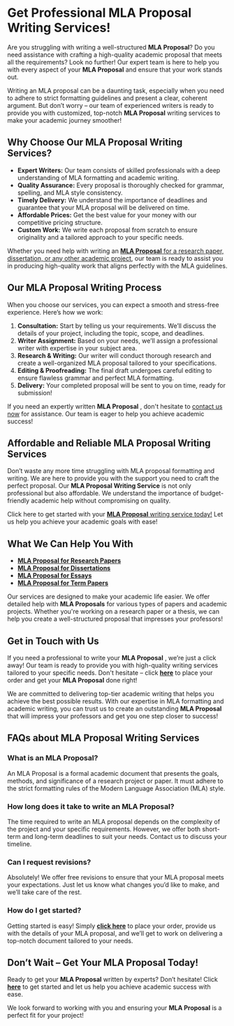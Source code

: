 # Get Professional MLA Proposal Writing Services!

Are you struggling with writing a well-structured **MLA Proposal**? Do you need assistance with crafting a high-quality academic proposal that meets all the requirements? Look no further! Our expert team is here to help you with every aspect of your **MLA Proposal** and ensure that your work stands out.

Writing an MLA proposal can be a daunting task, especially when you need to adhere to strict formatting guidelines and present a clear, coherent argument. But don’t worry – our team of experienced writers is ready to provide you with customized, top-notch **MLA Proposal** writing services to make your academic journey smoother!

## Why Choose Our MLA Proposal Writing Services?

- **Expert Writers:** Our team consists of skilled professionals with a deep understanding of MLA formatting and academic writing.
- **Quality Assurance:** Every proposal is thoroughly checked for grammar, spelling, and MLA style consistency.
- **Timely Delivery:** We understand the importance of deadlines and guarantee that your MLA proposal will be delivered on time.
- **Affordable Prices:** Get the best value for your money with our competitive pricing structure.
- **Custom Work:** We write each proposal from scratch to ensure originality and a tailored approach to your specific needs.

Whether you need help with writing an [**MLA Proposal** for a research paper, dissertation, or any other academic project](https://tinyurl.com/topessay?keyword=mla+proposal), our team is ready to assist you in producing high-quality work that aligns perfectly with the MLA guidelines.

## Our MLA Proposal Writing Process

When you choose our services, you can expect a smooth and stress-free experience. Here’s how we work:

1. **Consultation:** Start by telling us your requirements. We’ll discuss the details of your project, including the topic, scope, and deadlines.
2. **Writer Assignment:** Based on your needs, we’ll assign a professional writer with expertise in your subject area.
3. **Research & Writing:** Our writer will conduct thorough research and create a well-organized MLA proposal tailored to your specifications.
4. **Editing & Proofreading:** The final draft undergoes careful editing to ensure flawless grammar and perfect MLA formatting.
5. **Delivery:** Your completed proposal will be sent to you on time, ready for submission!

If you need an expertly written **MLA Proposal** , don't hesitate to [contact us now](https://tinyurl.com/topessay?keyword=mla+proposal) for assistance. Our team is eager to help you achieve academic success!

## Affordable and Reliable MLA Proposal Writing Services

Don’t waste any more time struggling with MLA proposal formatting and writing. We are here to provide you with the support you need to craft the perfect proposal. Our **MLA Proposal Writing Service** is not only professional but also affordable. We understand the importance of budget-friendly academic help without compromising on quality.

Click here to get started with your [**MLA Proposal** writing service today!](https://tinyurl.com/topessay?keyword=mla+proposal) Let us help you achieve your academic goals with ease!

## What We Can Help You With

- [**MLA Proposal for Research Papers**](https://tinyurl.com/topessay?keyword=mla+proposal)
- [**MLA Proposal for Dissertations**](https://tinyurl.com/topessay?keyword=mla+proposal)
- [**MLA Proposal for Essays**](https://tinyurl.com/topessay?keyword=mla+proposal)
- [**MLA Proposal for Term Papers**](https://tinyurl.com/topessay?keyword=mla+proposal)

Our services are designed to make your academic life easier. We offer detailed help with **MLA Proposals** for various types of papers and academic projects. Whether you're working on a research paper or a thesis, we can help you create a well-structured proposal that impresses your professors!

## Get in Touch with Us

If you need a professional to write your **MLA Proposal** , we’re just a click away! Our team is ready to provide you with high-quality writing services tailored to your specific needs. Don't hesitate – click [**here**](https://tinyurl.com/topessay?keyword=mla+proposal) to place your order and get your **MLA Proposal** done right!

We are committed to delivering top-tier academic writing that helps you achieve the best possible results. With our expertise in MLA formatting and academic writing, you can trust us to create an outstanding **MLA Proposal** that will impress your professors and get you one step closer to success!

## FAQs about MLA Proposal Writing Services

### What is an MLA Proposal?

An MLA Proposal is a formal academic document that presents the goals, methods, and significance of a research project or paper. It must adhere to the strict formatting rules of the Modern Language Association (MLA) style.

### How long does it take to write an MLA Proposal?

The time required to write an MLA proposal depends on the complexity of the project and your specific requirements. However, we offer both short-term and long-term deadlines to suit your needs. Contact us to discuss your timeline.

### Can I request revisions?

Absolutely! We offer free revisions to ensure that your MLA proposal meets your expectations. Just let us know what changes you’d like to make, and we’ll take care of the rest.

### How do I get started?

Getting started is easy! Simply [**click here**](https://tinyurl.com/topessay?keyword=mla+proposal) to place your order, provide us with the details of your MLA proposal, and we’ll get to work on delivering a top-notch document tailored to your needs.

## Don’t Wait – Get Your MLA Proposal Today!

Ready to get your **MLA Proposal** written by experts? Don’t hesitate! Click [**here**](https://tinyurl.com/topessay?keyword=mla+proposal) to get started and let us help you achieve academic success with ease.

We look forward to working with you and ensuring your **MLA Proposal** is a perfect fit for your project!

